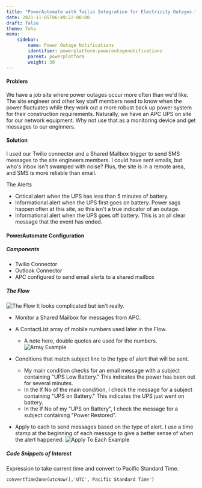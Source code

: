 ```yaml
---
title: "PowerAutomate with Twilio Integration for Electricity Outages."
date: 2021-11-05T06:49:22-08:00
draft: false
theme: Toha
menu:
    sidebar:
        name: Power Outage Notifications
        identifier: powerplatform-poweroutagenotifications
        parent: powerplatform
        weight: 30
---
```



#### Problem
We have a job site where power outages occur more often than we'd like.  The site engineer and other key staff members need to know when the power fluctuates while they work out a more robust back up power system for their construction requirements. Naturally, we have an APC UPS on site for our network equipment.  Why not use that as a monitoring device and get messages to our enginners. 
 
#### Solution
I used our Twilio connector and a Shared Mailbox trigger to send SMS messages to the site engineers members. I could have sent emails, but who's inbox isn't swamped with noise?  Plus, the site is in a remote area, and SMS is more reliable than email.

The Alerts
- Critical alert when the UPS has less than 5 minutes of battery.
- Informational alert when the UPS first goes on battery.  Power sags happen often at this site, so this isn't a true indicator of an outage.
- Informational alert when the UPS goes off battery.  This is an all clear message that the event has ended. 

#### PowerAutomate Configuration
##### Components
- Twilio Connector
- Outlook Connector
- APC configured to send email alerts to a shared mailbox

##### The Flow
![The Flow](/posts/powerplatform/PowerAlerts_FlowOverview.jpg)
It looks complicated but isn't really. 
- Monitor a Shared Mailbox for messages from APC.
- A ContactList array of mobile numbers used later in the Flow. 
    * A note here, double quotes are used for the numbers. 
![Array Example](/posts/powerplatform/PowerAlerts_arraydetail.jpg)
- Conditions that match subject line to the type of alert that will be sent.  
    * My main condition checks for an email message with a subject containing "UPS Low Battery."  This indicates the power has been out for several minutes. 
    * In the If No of the main condition, I check the message for a subject containing "UPS on Battery."  This indicates the UPS just went on battery.
    * In the If No of my "UPS on Battery", I check the message for a subject containing "Power Restored".

- Apply to each to send messages based on the type of alert. I use a time stamp at the beginning of each message to give a better sense of when the alert happened.
![Apply To Each Example](/posts/powerplatform/PowerAlerts_applytoeachdetail.jpg)

##### Code Snippets of Interest
Expression to take current time and convert to Pacific Standard Time. 
```
convertTimeZone(utcNow(),'UTC','Pacific Standard Time')
```